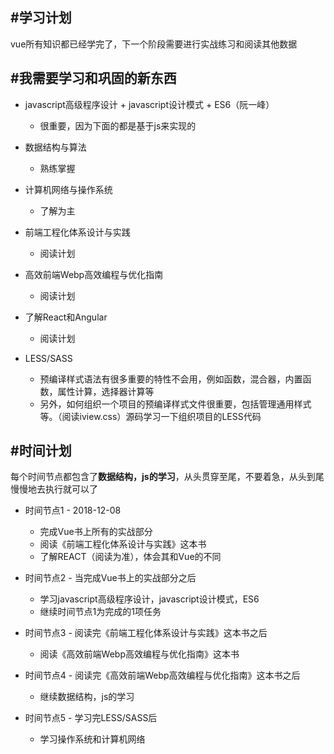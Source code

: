 ## #学习计划

vue所有知识都已经学完了，下一个阶段需要进行实战练习和阅读其他数据

## #我需要学习和巩固的新东西

- javascript高级程序设计 + javascript设计模式 + ES6（阮一峰）
    + 很重要，因为下面的都是基于js来实现的

- 数据结构与算法
    + 熟练掌握

- 计算机网络与操作系统
    + 了解为主

- 前端工程化体系设计与实践
    + 阅读计划

- 高效前端Webp高效编程与优化指南
    + 阅读计划

- 了解React和Angular
    + 阅读计划

- LESS/SASS 
    + 预编译样式语法有很多重要的特性不会用，例如函数，混合器，内置函数，属性计算，选择器计算等
    + 另外，如何组织一个项目的预编译样式文件很重要，包括管理通用样式等。（阅读iview.css）源码学习一下组织项目的LESS代码

## #时间计划

每个时间节点都包含了**数据结构，js的学习**，从头贯穿至尾，不要着急，从头到尾慢慢地去执行就可以了

- 时间节点1 - 2018-12-08

    * 完成Vue书上所有的实战部分
    * 阅读《前端工程化体系设计与实践》这本书
    * 了解REACT（阅读为准），体会其和Vue的不同
   

- 时间节点2 - 当完成Vue书上的实战部分之后

    * 学习javascript高级程序设计，javascript设计模式，ES6
    * 继续时间节点1为完成的1项任务

- 时间节点3 - 阅读完《前端工程化体系设计与实践》这本书之后

    * 阅读《高效前端Webp高效编程与优化指南》这本书    
    
- 时间节点4 - 阅读完《高效前端Webp高效编程与优化指南》这本书之后

    * 继续数据结构，js的学习    

- 时间节点5 - 学习完LESS/SASS后

    * 学习操作系统和计算机网络

    
    